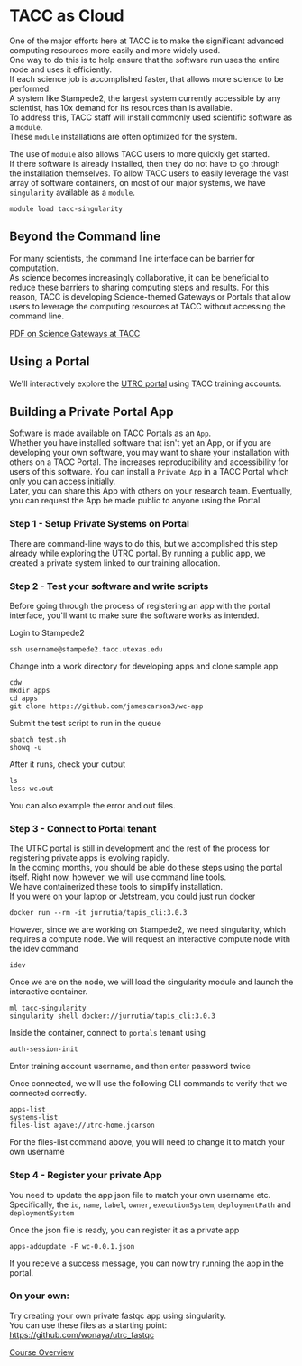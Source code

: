 # TACC as Cloud

One of the major efforts here at TACC is to make the significant advanced computing resources more easily and more widely used.  
One way to do this is to help ensure that the software run uses the entire node and uses it efficiently.  
If each science job is accomplished faster, that allows more science to be performed.  
A system like Stampede2, the largest system currently accessible by any scientist, has 10x demand for its resources than is available.  
To address this, TACC staff will install commonly used scientific software as a `module`.  
These `module` installations are often optimized for the system.

The use of `module` also allows TACC users to more quickly get started.  
If there software is already installed, then they do not have to go through the installation themselves.
To allow TACC users to easily leverage the vast array of software containers, on most of our major systems, we have `singularity` available as a `module`.

```module load tacc-singularity```

## Beyond the Command line

For many scientists, the command line interface can be barrier for computation.  
As science becomes increasingly collaborative, it can be beneficial to reduce these barriers to sharing computing steps and results.
For this reason, TACC is developing Science-themed Gateways or Portals that allow users to leverage the computing resources at TACC without accessing the command line.

[PDF on Science Gateways at TACC](https://raw.githubusercontent.com/ancantu/SCICLD2019/master/docs/tacc_as_cloud/SciCloud2019_TACCasCloudSlides.pdf)

## Using a Portal

We'll interactively explore the [UTRC portal](https://utrc.tacc.utexas.edu) using TACC training accounts.

## Building a Private Portal App

Software is made available on TACC Portals as an `App`.  
Whether you have installed software that isn't yet an App, or if you are developing your own software, you may want to share your installation with others on a TACC Portal.
The increases reproducibility and accessibility for users of this software.
You can install a `Private App` in a TACC Portal which only you can access initially.  
Later, you can share this App with others on your research team.  Eventually, you can request the App be made public to anyone using the Portal.

### Step 1 - Setup Private Systems on Portal

There are command-line ways to do this, but we accomplished this step already while exploring the UTRC portal.
By running a public app, we created a private system linked to our training allocation.


### Step 2 - Test your software and write scripts

Before going through the process of registering an app with the portal interface, 
you'll want to make sure the software works as intended.

Login to Stampede2

```ssh username@stampede2.tacc.utexas.edu```

Change into a work directory for developing apps and clone sample app

```
cdw
mkdir apps
cd apps
git clone https://github.com/jamescarson3/wc-app
```

Submit the test script to run in the queue

```
sbatch test.sh
showq -u
``` 

After it runs, check your output

```
ls
less wc.out
```

You can also example the error and out files.


### Step 3 - Connect to Portal tenant

The UTRC portal is still in development and the rest of the process for registering private apps is evolving rapidly.  
In the coming months, you should be able do these steps using the portal itself.
Right now, however, we will use command line tools.  
We have containerized these tools to simplify installation.  
If you were on your laptop or Jetstream, you could just run docker

```docker run --rm -it jurrutia/tapis_cli:3.0.3```

However, since we are working on Stampede2, we need singularity, which requires a compute node.
We will request an interactive compute node with the idev command

```
idev
```

Once we are on the node, we will load the singularity module and launch the interactive container.

```
ml tacc-singularity
singularity shell docker://jurrutia/tapis_cli:3.0.3
```

Inside the container, connect to `portals` tenant using

```
auth-session-init
```

Enter training account username, and then enter password twice

Once connected, we will use the following CLI commands to verify that we connected correctly.

```
apps-list
systems-list
files-list agave://utrc-home.jcarson
```

For the files-list command above, you will need to change it to match your own username

### Step 4 - Register your private App 

You need to update the app json file to match your own username etc.
Specifically, the `id`, `name`, `label`, `owner`, `executionSystem`, `deploymentPath` and `deploymentSystem`

Once the json file is ready, you can register it as a private app

```
apps-addupdate -F wc-0.0.1.json
```

If you receive a success message, you can now try running the app in the portal.


### On your own:

Try creating your own private fastqc app using singularity.  
You can use these files as a starting point:  https://github.com/wonaya/utrc_fastqc


[Course Overview](../../index.md)
